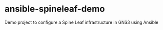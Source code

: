 # ansible-spineleaf-demo
Demo project to configure a Spine Leaf infrastructure in GNS3 using Ansible
